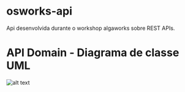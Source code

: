 # osworks-api
Api desenvolvida durante o workshop algaworks sobre REST APIs.

# API Domain - Diagrama de classe UML
![alt text](https://github.com/DaviLevi/osworks-api/main/docs/UML_Osworks_Api?raw=true)
